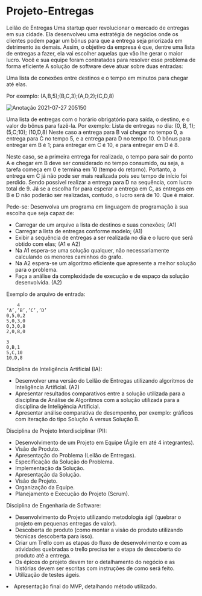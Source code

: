 # Projeto-Entregas

Leilão de Entregas
Uma startup quer revolucionar o mercado de entregas em sua cidade. Ela desenvolveu uma estratégia de negócios onde os clientes podem pagar um bônus para que a entrega seja priorizada em detrimento às demais. Assim, o objetivo da empresa é que, dentre uma lista de entregas a fazer, ela vai escolher aquelas que vão lhe gerar o maior lucro. Você e sua equipe foram contratados para resolver esse problema de forma eficiente
A solução de software deve atuar sobre duas entradas:

Uma lista de conexões entre destinos e o tempo em minutos para chegar até elas.

Por exemplo:
(A,B,5);(B,C,3);(A,D,2);(C,D,8)

![Anotação 2021-07-27 205150](https://user-images.githubusercontent.com/49658537/127242014-87480e88-60f3-40a2-bc06-719223491c5f.png)


Uma lista de entregas com o horário obrigatório para saída, o destino, e o valor do bônus para fazê-la. Por exemplo: 
Lista de entregas no dia: (0, B, 1); (5,C;10); (10,D,8)
Neste caso a entrega para B vai chegar no tempo 0, a entrega para C no tempo 5, e a entrega para D no tempo 10. 
O bônus para entregar em B é 1; para entregar em C é 10, e para entregar em D é 8.

Neste caso, se a primeira entrega for realizada, o tempo para sair do ponto A e chegar em B deve ser considerado no tempo consumido, ou seja, a tarefa começa em 0 e termina em 10 (tempo do retorno). 
Portanto, a entrega em C já não pode ser mais realizada pois seu tempo de início foi perdido. Sendo possível realizar a entrega para D na sequência, com lucro total de 9. Já se a escolha for para esperar a entrega em C, as entregas em B e D não poderão ser realizadas, contudo, o lucro será de 10. Que é maior. 

Pede-se:
Desenvolva um programa em linguagem de programação à sua escolha que seja capaz de:
<ul>
<li>Carregar de um arquivo a lista de destinos e suas conexões; (A1)</li>
<li>Carregar a lista de entregas conforme modelo; (A1)</li>
<li>Exibir a sequência de entregas a ser realizada no dia e o lucro que será obtido com elas; (A1 e A2)</li>
<li>Na A1 espera-se uma solução qualquer, não necessariamente calculando os menores caminhos do grafo.</li> 
<li>Na A2 espera-se um algoritmo eficiente que apresente a melhor solução para o problema.</li>
<li>Faça a análise da complexidade de execução e de espaço da solução desenvolvida. (A2)</li>
</ul>

Exemplo de arquivo de entrada:

        4
	‘A’,’B’,’C’,’D’
	0,5,0,2
	5,0,3,0
	0,3,0,8
	2,0,8,0

	3
	0,B,1
	5,C,10
	10,D,8


Disciplina de Inteligência Artificial (IA):
<ul>
<li>Desenvolver uma versão do Leilão de Entregas utilizando algoritmos de Inteligência Artificial. (A2)</li>
<li>Apresentar resultados comparativos entre a solução utilizada para a disciplina de Análise de Algoritmos com a solução utilizada para a disciplina de Inteligência Artificial.</li>
<li>Apresentar análise comparativa de desempenho, por exemplo: gráficos com iteração do tipo Solução A versus Solução B.</li>
</ul>

Disciplina de Projeto Interdisciplinar (PI):
<ul>
<li>Desenvolvimento de um Projeto em Equipe (Ágile em até 4 integrantes).</li>
<li>Visão de Produto.</li>
<li>Apresentação do Problema (Leilão de Entregas).</li>
<li>Especificação da Solução do Problema.</li>
<li>Implementação da Solução.</li>
<li>Apresentação da Solução.</li>
<li>Visão de Projeto.</li>
<li>Organização da Equipe.</li>
<li>Planejamento e Execução do Projeto (Scrum).</li>
</ul>

Disciplina de Engenharia de Software:
<ul>
<li>Desenvolvimento do Projeto utilizando metodologia ágil (quebrar o projeto em pequenas entregas de valor).</li>
<li>Descoberta de produto (como montar a visão do produto utilizando técnicas descoberta para isso).</li>
<li>Criar um Trello com as etapas do fluxo de desenvolvimento  e com as atividades quebradas o trello precisa ter a etapa de descoberta do produto até a entrega.</li>
<li>Os épicos do projeto devem ter o detalhamento do negócio e as histórias devem ser escritas com instruções de como será feito.</li>
<li>Utilização de testes ágeis.</ul>
<li>Apresentação final do MVP, detalhando método utilizado.</ul>
</ul>

